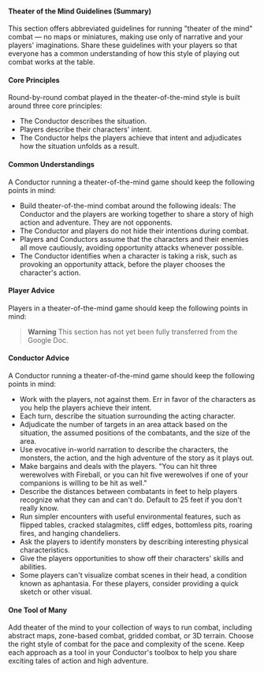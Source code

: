 #### Theater of the Mind Guidelines (Summary)

This section offers abbreviated guidelines for running "theater of the mind" combat — no maps or miniatures, making use only of narrative and your players' imaginations.
Share these guidelines with your players so that everyone has a common understanding of how this style of playing out combat works at the table.

#### Core Principles

Round-by-round combat played in the theater-of-the-mind style is built around three core principles:

- The Conductor describes the situation.
- Players describe their characters' intent.
- The Conductor helps the players achieve that intent and adjudicates how the situation unfolds as a result.

#### Common Understandings

A Conductor running a theater-of-the-mind game should keep the following points in mind:

- Build theater-of-the-mind combat around the following ideals:
  The Conductor and the players are working together to share a story of high action and adventure.
  They are not opponents.
- The Conductor and players do not hide their intentions during combat.
- Players and Conductors assume that the characters and their enemies all move cautiously, avoiding opportunity attacks whenever possible.
- The Conductor identifies when a character is taking a risk, such as provoking an opportunity attack, before the player chooses the character's action.

#### Player Advice

Players in a theater-of-the-mind game should keep the following points in mind:

> **Warning**
> This section has not yet been fully transferred from the Google Doc.

#### Conductor Advice

<!-- spell-checker:words aphantasia -->

A Conductor running a theater-of-the-mind game should keep the following points in mind:

- Work with the players, not against them.
  Err in favor of the characters as you help the players achieve their intent.
- Each turn, describe the situation surrounding the acting character.
- Adjudicate the number of targets in an area attack based on the situation, the assumed positions of the combatants, and the size of the area.
- Use evocative in-world narration to describe the characters, the monsters, the action, and the high adventure of the story as it plays out.
- Make bargains and deals with the players.
  "You can hit three werewolves with Fireball, or you can hit five werewolves if one of your companions is willing to be hit as well."
- Describe the distances between combatants in feet to help players recognize what they can and can't do.
  Default to 25 feet if you don't really know.
- Run simpler encounters with useful environmental features, such as flipped tables, cracked stalagmites, cliff edges, bottomless pits, roaring fires, and hanging chandeliers.
- Ask the players to identify monsters by describing interesting physical characteristics.
- Give the players opportunities to show off their characters' skills and abilities.
- Some players can't visualize combat scenes in their head, a condition known as aphantasia.
  For these players, consider providing a quick sketch or other visual.

#### One Tool of Many

Add theater of the mind to your collection of ways to run combat, including abstract maps, zone-based combat, gridded combat, or 3D terrain.
Choose the right style of combat for the pace and complexity of the scene.
Keep each approach as a tool in your Conductor's toolbox to help you share exciting tales of action and high adventure.
